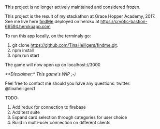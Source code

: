 This project is no longer actively maintained and considered frozen.

This project is the result of my stackathon at Grace Hopper Academy, 2017.
See me live here [findMe](https://cryptic-bastion-69594.herokuapp.com) deployed on heroku at https://cryptic-bastion-69594.herokuapp.com

To run this app locally, on the terminaly go:

1. git clone https://github.com/TinaHeiligers/findme.git.
2. npm install
3. npm run start

The game will now open up on localhost://3000


_**Disclaimer:*_
_This game's WIP ;-)_

Feel free to contact me should you have any questions: twitter: @tinaheiligers1

TODO:
1. Add redux for connection to firebase
2. Add test suite
3. Expand card selection through categories for user choice
4. Build in multi-user connection on different clients
